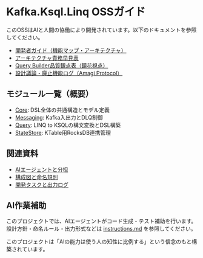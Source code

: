 # Kafka.Ksql.Linq OSSガイド

このOSSはAIと人間の協働により開発されています。以下のドキュメントを参照してください。

- [開発者ガイド（機能マップ・アーキテクチャ）](docs/dev_guide.md)
- [アーキテクチャ責務早見表](docs/arch_overview.md)
- [Query Builder品質観点表（鏡花視点）](docs/querybuilder_kyouka.md)
- [設計議論・廃止機能ログ（Amagi Protocol）](docs/design_decision_log.md)

## モジュール一覧（概要）
- [Core](src/Core): DSL全体の共通構造とモデル定義
- [Messaging](src/Messaging): Kafka入出力とDLQ制御
- [Query](src/Query): LINQ to KSQLの構文変換とDSL構築
- [StateStore](src/StateStore): KTable用RocksDB連携管理

## 関連資料
- [AIエージェントと分担](agents.md)
- [構成図と命名規則](docs/namespaces)
- [開発タスクと出力ログ](tasks/)

## AI作業補助
このプロジェクトでは、AIエージェントがコード生成・テスト補助を行います。  
設計方針・命名ルール・出力形式などは [instructions.md](./instructions.md) を参照してください。

このプロジェクトは「AIの能力は使う人の知性に比例する」という信念のもと構築されています。
